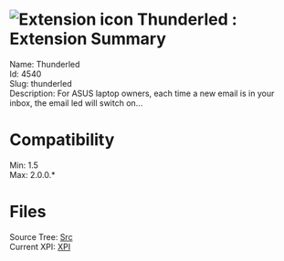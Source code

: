# ![Extension icon](https://addons.thunderbird.net/user-media/addon_icons/4/4540-64.png?modified=1281049263) Thunderled : Extension Summary

Name: Thunderled  
Id: 4540  
Slug: thunderled  
Description: For ASUS laptop owners, each time a new email is in your inbox, the email led will switch on...
  

# Compatibility
Min: 1.5  
Max: 2.0.0.*  

# Files

Source Tree: [Src](C:/Dev/Thunderbird/ThunderKdB/xall/xOther/4540-thunderled/src)  
Current XPI: [XPI](C:/Dev/Thunderbird/ThunderKdB/xall/xOther/4540-thunderled/xpi)  




